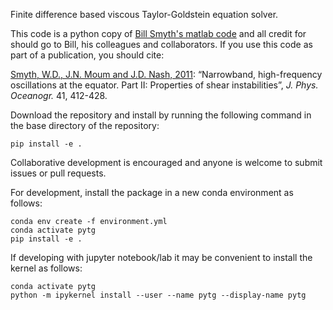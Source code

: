 Finite difference based viscous Taylor-Goldstein equation solver.

This code is a python copy of [Bill Smyth's matlab code](http://blogs.oregonstate.edu/salty/matlab-tools-to-solve-the-viscous-taylor-goldstein-equation-for-both-instabilities-and-waves/) and all credit for should go to Bill, his colleagues and collaborators. If you use this code as part of a publication, you should cite:

[Smyth, W.D., J.N. Moum and J.D. Nash, 2011](https://oregonstate.app.box.com/s/jwkw46s0zv9oe93pudvtnpc5rg4kur9g): “Narrowband, high-frequency oscillations at the equator. Part II: Properties of shear instabilities”, *J. Phys. Oceanogr.* 41, 412-428.

Download the repository and install by running the following command in the base directory of the repository:
```
pip install -e .
```

Collaborative development is encouraged and anyone is welcome to submit issues or pull requests. 

For development, install the package in a new conda environment as follows:
```
conda env create -f environment.yml
conda activate pytg
pip install -e .
```

If developing with jupyter notebook/lab it may be convenient to install the kernel as follows:
```
conda activate pytg
python -m ipykernel install --user --name pytg --display-name pytg
```